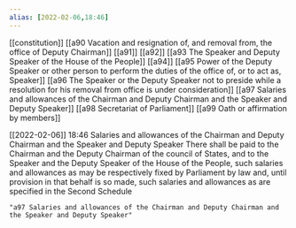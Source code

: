 ```yaml
---
alias: [2022-02-06,18:46]
---
```

[[constitution]] [[a90 Vacation and resignation of, and removal from, the office of Deputy Chairman]] [[a91]] [[a92]] [[a93 The Speaker and Deputy Speaker of the House of the People]] [[a94]] [[a95 Power of the Deputy Speaker or other person to perform the duties of the office of, or to act as, Speaker]] [[a96 The Speaker or the Deputy Speaker not to preside while a resolution for his removal from office is under consideration]] [[a97 Salaries and allowances of the Chairman and Deputy Chairman and the Speaker and Deputy Speaker]] [[a98 Secretariat of Parliament]] [[a99 Oath or affirmation by members]]

[[2022-02-06]] 18:46
Salaries and allowances of the Chairman and Deputy Chairman and the Speaker and Deputy Speaker There shall be paid to the Chairman and the Deputy Chairman of the council of States, and to the Speaker and the Deputy Speaker of the House of the People, such salaries and allowances as may be respectively fixed by Parliament by law and, until provision in that behalf is so made, such salaries and allowances as are specified in the Second Schedule
```query 2022-04-06 16:52
"a97 Salaries and allowances of the Chairman and Deputy Chairman and the Speaker and Deputy Speaker"
```